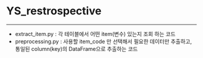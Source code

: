 # YS_restrospective

----

* extract_item.py : 각 테이블에서 어떤 item(변수) 있는지 조회 하는 코드
* preprocessing.py : 사용할 item_code 만 선택해서 필요한 데이터만 추출하고, 통일된 column(key)의 DataFrame으로 추출하는 코드
